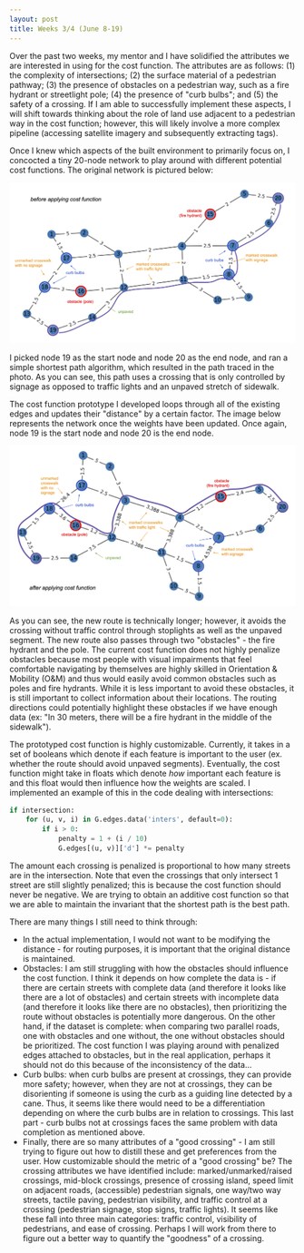 ```yaml
---
layout: post
title: Weeks 3/4 (June 8-19)
---
```


Over the past two weeks, my mentor and I have solidified the attributes we are interested in using for the cost function. The attributes are as follows: (1) the complexity of intersections; (2) the surface material of a pedestrian pathway; (3) the presence of obstacles on a pedestrian way, such as a fire hydrant or streetlight pole; (4) the presence of "curb bulbs"; and (5) the safety of a crossing. If I am able to successfully implement these aspects, I will shift towards thinking about the role of land use adjacent to a pedestrian way in the cost function; however, this will likely involve a more complex pipeline (accessing satellite imagery and subsequently extracting tags).

Once I knew which aspects of the built environment to primarily focus on, I concocted a tiny 20-node network to play around with different potential cost functions. The original network is pictured below:

![The original network, with features of the built environment labeled.](../images/before.jpg)

I picked node 19 as the start node and node 20 as the end node, and ran a simple shortest path algorithm, which resulted in the path traced in the photo. As you can see, this path uses a crossing that is only controlled by signage as opposed to traffic lights and an unpaved stretch of sidewalk.

The cost function prototype I developed loops through all of the existing edges and updates their "distance" by a certain factor. The image below represents the network once the weights have been updated. Once again, node 19 is the start node and node 20 is the end node.

![The modified network, with the same features of the built environment labeled.](../images/after.jpg)

As you can see, the new route is technically longer; however, it avoids the crossing without traffic control through stoplights as well as the unpaved segment. The new route also passes through two "obstacles" - the fire hydrant and the pole. The current cost function does not highly penalize obstacles because most people with visual impairments that feel comfortable navigating by themselves are highly skilled in Orientation & Mobility (O&M) and thus would easily avoid common obstacles such as poles and fire hydrants. While it is less important to avoid these obstacles, it is still important to collect information about their locations. The routing directions could potentially highlight these obstacles if we have enough data (ex: "In 30 meters, there will be a fire hydrant in the middle of the sidewalk").

The prototyped cost function is highly customizable. Currently, it takes in a set of booleans which denote if each feature is important to the user (ex. whether the route should avoid unpaved segments). Eventually, the cost function might take in floats which denote _how_ important each feature is and this float would then influence how the weights are scaled. I implemented an example of this in the code dealing with intersections:

```python
if intersection:
    for (u, v, i) in G.edges.data('inters', default=0):
        if i > 0:
            penalty = 1 + (i / 10)
            G.edges[(u, v)]['d'] *= penalty
```

The amount each crossing is penalized is proportional to how many streets are in the intersection. Note that even the crossings that only intersect 1 street are still slightly penalized; this is because the cost function should never be negative. We are trying to obtain an additive cost function so that we are able to maintain the invariant that the shortest path is the best path.

There are many things I still need to think through:
- In the actual implementation, I would not want to be modifying the distance - for routing purposes, it is important that the original distance is maintained.
- Obstacles: I am still struggling with how the obstacles should influence the cost function. I think it depends on how complete the data is - if there are certain streets with complete data (and therefore it looks like there are a lot of obstacles) and certain streets with incomplete data (and therefore it looks like there are no obstacles), then prioritizing the route without obstacles is potentially more dangerous. On the other hand, if the dataset is complete: when comparing two parallel roads, one with obstacles and one without, the one without obstacles should be prioritized. The cost function I was playing around with penalized edges attached to obstacles, but in the real application, perhaps it should not do this because of the inconsistency of the data...
- Curb bulbs: when curb bulbs are present at crossings, they can provide more safety; however, when they are not at crossings, they can be disorienting if someone is using the curb as a guiding line detected by a cane. Thus, it seems like there would need to be a differentiation depending on where the curb bulbs are in relation to crossings. This last part - curb bulbs not at crossings faces the same problem with data completion as mentioned above.
- Finally, there are so many attributes of a "good crossing" - I am still trying to figure out how to distill these and get preferences from the user. How customizable should the metric of a "good crossing" be? The crossing attributes we have identified include: marked/unmarked/raised crossings, mid-block crossings, presence of crossing island, speed limit on adjacent roads, (accessible) pedestrian signals, one way/two way streets, tactile paving, pedestrian visibility, and traffic control at a crossing (pedestrian signage, stop signs, traffic lights). It seems like these fall into three main categories: traffic control, visibility of pedestrians, and ease of crossing. Perhaps I will work from there to figure out a better way to quantify the "goodness" of a crossing.
